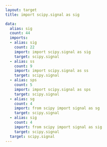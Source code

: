 ```yaml
---
layout: target
title: import scipy.signal as sig

data:
  alias: sig
  count: 44
  imports:
  - alias: sig
    count: 22
    import: import scipy.signal as sig
    target: scipy.signal
  - alias: ss
    count: 9
    import: import scipy.signal as ss
    target: scipy.signal
  - alias: sps
    count: 5
    import: import scipy.signal as sps
    target: scipy.signal
  - alias: sg
    count: 4
    import: from scipy import signal as sg
    target: scipy.signal
  - alias: sig
    count: 4
    import: from scipy import signal as sig
    target: scipy.signal
  target: scipy.signal
---
```

